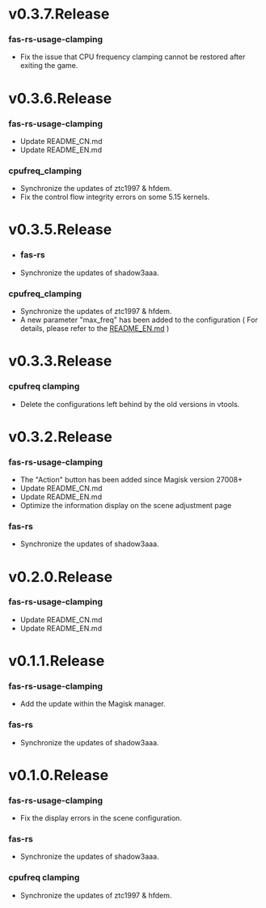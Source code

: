 # v0.3.7.Release
### fas-rs-usage-clamping
- Fix the issue that CPU frequency clamping cannot be restored after exiting the game.
# v0.3.6.Release
### fas-rs-usage-clamping
- Update README_CN.md
- Update README_EN.md
### cpufreq_clamping
- Synchronize the updates of ztc1997 & hfdem.
- Fix the control flow integrity errors on some 5.15 kernels.
# v0.3.5.Release
- ### fas-rs
- Synchronize the updates of shadow3aaa.
### cpufreq_clamping
- Synchronize the updates of ztc1997 & hfdem.
- A new parameter "max_freq" has been added to the configuration ( For details, please refer to the [README_EN.md](https://github.com/suiyuanlixin/fas-rs-usage-clamping/blob/main/README_EN.md#parameter-of-cpufreq_clamping-config-description) )
# v0.3.3.Release
### cpufreq clamping
- Delete the configurations left behind by the old versions in vtools.
# v0.3.2.Release
### fas-rs-usage-clamping
- The "Action" button has been added since Magisk version 27008+
- Update README_CN.md
- Update README_EN.md
- Optimize the information display on the scene adjustment page
### fas-rs
- Synchronize the updates of shadow3aaa.
# v0.2.0.Release
### fas-rs-usage-clamping
- Update README_CN.md
- Update README_EN.md
# v0.1.1.Release
### fas-rs-usage-clamping
- Add the update within the Magisk manager.
### fas-rs
- Synchronize the updates of shadow3aaa.
# v0.1.0.Release
### fas-rs-usage-clamping
- Fix the display errors in the scene configuration.
### fas-rs
- Synchronize the updates of shadow3aaa.
### cpufreq clamping
- Synchronize the updates of ztc1997 & hfdem.
